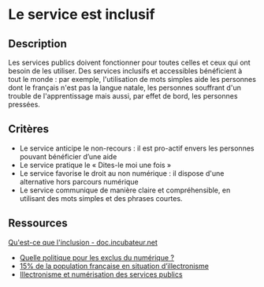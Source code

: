 # Le service est inclusif

## Description

Les services publics doivent fonctionner pour toutes celles et ceux qui ont besoin de les utiliser. Des services inclusifs et accessibles bénéficient à tout le monde : par exemple, l'utilisation de mots simples aide les personnes dont le français n'est pas la langue natale, les personnes souffrant d'un trouble de l'apprentissage mais aussi, par effet de bord, les personnes pressées.

## Critères

- Le service anticipe le non-recours : il est pro-actif envers les personnes pouvant bénéficier d’une aide
- Le service pratique le « Dites-le moi une fois »
- Le service favorise le droit au non numérique : il dispose d'une alternative hors parcours numérique
- Le service communique de manière claire et compréhensible, en utilisant des mots simples et des phrases courtes.


## Ressources

[Qu'est-ce que l'inclusion - doc.incubateur.net](https://doc.incubateur.net/communaute/gerer-son-produit/les-standards/accessibilite-and-inclusion/rendre-un-service-inclusif/quest-ce-que-linclusion)
- [Quelle politique pour les exclus du numérique ?](https://www.vie-publique.fr/eclairage/18930-dematerialisation-quelle-politique-pour-les-exclus-du-numerique)
- [15% de la population française en situation d’illectronisme](https://emmaus-connect.org/2023/11/etude-insee-illectronisme-en-france-une-tendance-encourageante/)
- [Illectronisme et numérisation des services publics](https://blocnotes.iergo.fr/articles/illectronisme-et-numerisation-des-services-publics/)